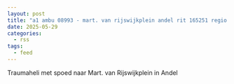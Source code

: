 ```yaml
---
layout: post
title: "a1 ambu 08993 - mart. van rijswijkplein andel rit 165251 regio 20"
date: 2025-05-29
categories: 
  - rss
tags: 
  - feed
---
```


Traumaheli met spoed naar Mart. van Rijswijkplein in Andel
